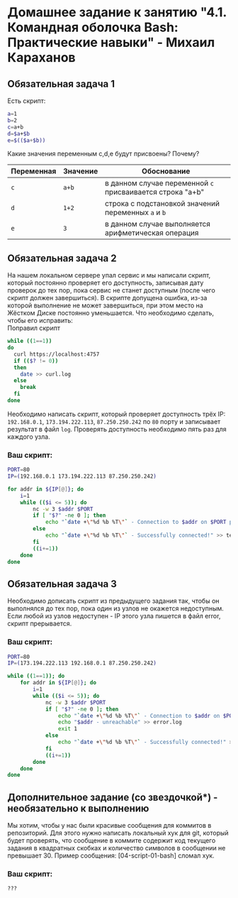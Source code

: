 # Домашнее задание к занятию "4.1. Командная оболочка Bash: Практические навыки" - Михаил Караханов

## Обязательная задача 1

Есть скрипт:
```bash
a=1
b=2
c=a+b
d=$a+$b
e=$(($a+$b))
```

Какие значения переменным c,d,e будут присвоены? Почему?

| Переменная  | Значение | Обоснование |
| ------------- | ------------- | ------------- |
| `c`  | `a+b`  | в данном случае переменной `c` присваивается строка "a+b" |
| `d`  | `1+2` | строка с подстановкой значений переменных `a` и  `b` |
| `e`  | `3`  | в данном случае выполняется арифметическая операция |


## Обязательная задача 2
На нашем локальном сервере упал сервис и мы написали скрипт, который постоянно проверяет его доступность, записывая дату проверок до тех пор, пока сервис не станет доступным (после чего скрипт должен завершиться). В скрипте допущена ошибка, из-за которой выполнение не может завершиться, при этом место на Жёстком Диске постоянно уменьшается. Что необходимо сделать, чтобы его исправить: \
Поправил скрипт
```bash
while ((1==1))
do
  curl https://localhost:4757
  if (($? != 0))
  then
    date >> curl.log
  else
    break
  fi
done
```

Необходимо написать скрипт, который проверяет доступность трёх IP: `192.168.0.1`, `173.194.222.113`, `87.250.250.242` по `80` порту и записывает результат в файл `log`. Проверять доступность необходимо пять раз для каждого узла.

### Ваш скрипт:
```bash
PORT=80
IP=(192.168.0.1 173.194.222.113 87.250.250.242)

for addr in ${IP[@]}; do
    i=1
    while (($i <= 5)); do
        nc -w 3 $addr $PORT
        if [ "$?" -ne 0 ]; then
            echo "`date +\"%d %b %T\"` - Connection to $addr on $PORT port - FALSE" >> test.log
        else
            echo "`date +\"%d %b %T\"` - Successfully connected!" >> test.log
        fi
        ((i+=1))
    done
done
```

## Обязательная задача 3
Необходимо дописать скрипт из предыдущего задания так, чтобы он выполнялся до тех пор, пока один из узлов не окажется недоступным. Если любой из узлов недоступен - IP этого узла пишется в файл error, скрипт прерывается.

### Ваш скрипт:
```bash
PORT=80
IP=(173.194.222.113 192.168.0.1 87.250.250.242)

while ((1==1)); do
    for addr in ${IP[@]}; do
        i=1
        while (($i <= 5)); do
            nc -w 3 $addr $PORT
            if [ "$?" -ne 0 ]; then
                echo "`date +\"%d %b %T\"` - Connection to $addr on $PORT port - FALSE" >> test.log
                echo "$addr - unreachable" >> error.log
                exit 1
            else
                echo "`date +\"%d %b %T\"` - Successfully connected!" >> test.log
            fi
            ((i+=1))
        done
    done
done
```

## Дополнительное задание (со звездочкой*) - необязательно к выполнению

Мы хотим, чтобы у нас были красивые сообщения для коммитов в репозиторий. Для этого нужно написать локальный хук для git, который будет проверять, что сообщение в коммите содержит код текущего задания в квадратных скобках и количество символов в сообщении не превышает 30. Пример сообщения: \[04-script-01-bash\] сломал хук.

### Ваш скрипт:
```bash
???
```

